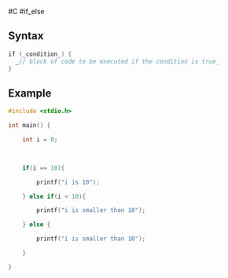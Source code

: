   #C #if_else   

## Syntax
```C
if (_condition_) {  
  _// block of code to be executed if the condition is true_  
}
```

## Example

```C
#include <stdio.h>  

int main() {  

    int i = 0;

  

    if(i == 10){

        printf("i is 10");

    } else if(i < 10){

        printf("i is smaller than 10");

    } else {

        printf("i is smaller than 10");

    }

}
```